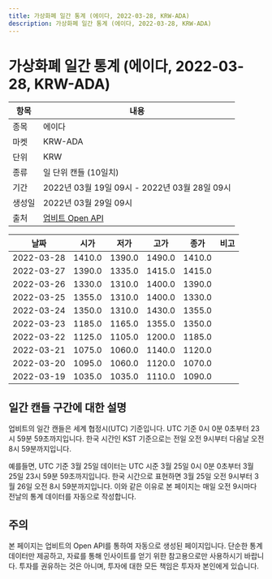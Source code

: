 ```yaml
---
title: 가상화폐 일간 통계 (에이다, 2022-03-28, KRW-ADA)
description: 가상화폐 일간 통계 (에이다, 2022-03-28, KRW-ADA)
---
```



가상화폐 일간 통계 (에이다, 2022-03-28, KRW-ADA)
===

|항목|내용|
|--|--|
|종목|에이다|
|마켓|KRW-ADA|
|단위|KRW|
|종류|일 단위 캔들 (10일치)|
|기간|2022년 03월 19일 09시 - 2022년 03월 28일 09시|
|생성일|2022년 03월 29일 09시|
|출처|[업비트 Open API](https://docs.upbit.com)|


|날짜|시가|저가|고가|종가|비고|
|--|--|--|--|--|--|
|2022-03-28|1410.0|1390.0|1490.0|1410.0|    |
|2022-03-27|1390.0|1335.0|1415.0|1415.0|    |
|2022-03-26|1330.0|1310.0|1400.0|1390.0|    |
|2022-03-25|1355.0|1310.0|1400.0|1330.0|    |
|2022-03-24|1350.0|1310.0|1430.0|1355.0|    |
|2022-03-23|1185.0|1165.0|1355.0|1350.0|    |
|2022-03-22|1125.0|1105.0|1200.0|1185.0|    |
|2022-03-21|1075.0|1060.0|1140.0|1120.0|    |
|2022-03-20|1095.0|1060.0|1120.0|1070.0|    |
|2022-03-19|1035.0|1035.0|1110.0|1090.0|    |


일간 캔들 구간에 대한 설명
---


업비트의 일간 캔들은 세계 협정시(UTC) 기준입니다. 
UTC 기준 0시 0분 0초부터 23시 59분 59초까지입니다. 
한국 시간인 KST 기준으로는 전일 오전 9시부터 다음날 오전 8시 59분까지입니다. 


예를들면, UTC 기준 3월 25일 데이터는 UTC 시준 3월 25일 0시 0분 0초부터 3월 25일 23시 59분 59초까지입니다. 
한국 시간으로 표현하면 3월 25일 오전 9시부터 3월 26일 오전 8시 59분까지입니다. 
이와 같은 이유로 본 페이지는 매일 오전 9시마다 전날의 통계 데이터를 자동으로 작성합니다. 


주의
---


본 페이지는 업비트의 Open API를 통하여 자동으로 생성된 페이지입니다. 
단순한 통계 데이터만 제공하고, 자료를 통해 인사이트를 얻기 위한 참고용으로만 사용하시기 바랍니다. 
투자를 권유하는 것은 아니며, 투자에 대한 모든 책임은 투자자 본인에게 있습니다. 
